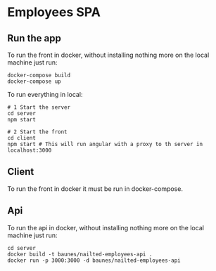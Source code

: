 # Employees SPA

## Run the app

To run the front in docker, without installing nothing more on the local machine just run:

```
docker-compose build
docker-compose up
```

To run everything in local:

```
# 1 Start the server
cd server
npm start

# 2 Start the front
cd client
npm start # This will run angular with a proxy to th server in localhost:3000
```

## Client

To run the front in docker it must be run in docker-compose.

## Api

To run the api in docker, without installing nothing more on the local machine just run:

```
cd server
docker build -t baunes/nailted-employees-api .
docker run -p 3000:3000 -d baunes/nailted-employees-api
```
